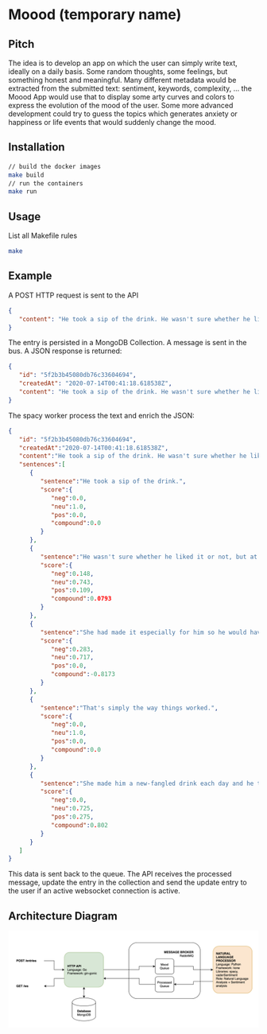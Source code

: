 # Moood (temporary name)

## Pitch

The idea is to develop an app on which the user can simply write text, ideally on a daily basis. Some random thoughts, some feelings, but something honest and meaningful. 
Many different metadata would be extracted from the submitted text: sentiment, keywords, complexity, ... the Moood App would use that to display some arty curves and colors to express the evolution of the mood of the user. Some more advanced development could try to guess the topics which generates anxiety or happiness or life events that would suddenly change the mood.

## Installation

 ```bash
// build the docker images
make build
// run the containers
make run
```

 ## Usage

 List all Makefile rules

 ```bash
make
```

## Example

A POST HTTP request is sent to the API

```json
{
   "content": "He took a sip of the drink. He wasn't sure whether he liked it or not, but at this moment it didn't matter. She had made it especially for him so he would have forced it down even if he had absolutely hated it. That's simply the way things worked. She made him a new-fangled drink each day and he took a sip of it and smiled, saying it was excellent."
}
```

The entry is persisted in a MongoDB Collection.
A message is sent in the bus.
A JSON response is returned:

```json
{
   "id": "5f2b3b45080db76c33604694",
   "createdAt": "2020-07-14T00:41:18.618538Z",
   "content": "He took a sip of the drink. He wasn't sure whether he liked it or not, but at this moment it didn't matter. She had made it especially for him so he would have forced it down even if he had absolutely hated it. That's simply the way things worked. She made him a new-fangled drink each day and he took a sip of it and smiled, saying it was excellent."
}
```

The spacy worker process the text and enrich the JSON:

```json
{
   "id": "5f2b3b45080db76c33604694",
   "createdAt":"2020-07-14T00:41:18.618538Z",
   "content":"He took a sip of the drink. He wasn't sure whether he liked it or not, but at this moment it didn't matter. She had made it especially for him so he would have forced it down even if he had absolutely hated it. That's simply the way things worked. She made him a new-fangled drink each day and he took a sip of it and smiled, saying it was excellent.",
   "sentences":[
      {
         "sentence":"He took a sip of the drink.",
         "score":{
            "neg":0.0,
            "neu":1.0,
            "pos":0.0,
            "compound":0.0
         }
      },
      {
         "sentence":"He wasn't sure whether he liked it or not, but at this moment it didn't matter.",
         "score":{
            "neg":0.148,
            "neu":0.743,
            "pos":0.109,
            "compound":0.0793
         }
      },
      {
         "sentence":"She had made it especially for him so he would have forced it down even if he had absolutely hated it.",
         "score":{
            "neg":0.283,
            "neu":0.717,
            "pos":0.0,
            "compound":-0.8173
         }
      },
      {
         "sentence":"That's simply the way things worked.",
         "score":{
            "neg":0.0,
            "neu":1.0,
            "pos":0.0,
            "compound":0.0
         }
      },
      {
         "sentence":"She made him a new-fangled drink each day and he took a sip of it and smiled, saying it was excellent.",
         "score":{
            "neg":0.0,
            "neu":0.725,
            "pos":0.275,
            "compound":0.802
         }
      }
   ]
}
```

This data is sent back to the queue.
The API receives the processed message, update the entry in the collection and send the update entry to the user if an active websocket connection is active.

## Architecture Diagram

![Architecture Diagram](doc/architecture.png)